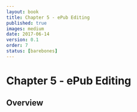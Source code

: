 ```yaml
---
layout: book
title: Chapter 5 - ePub Editing
published: true
images: medium
date: 2017-06-14
version: 0.1
order: 7
status: [barebones]
---
```

# Chapter 5 - ePub Editing

## Overview
